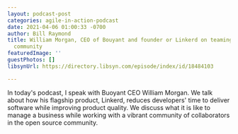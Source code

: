 ```yaml
---
layout: podcast-post
categories: agile-in-action-podcast
date: 2021-04-06 01:00:33 -0700
author: Bill Raymond
title: William Morgan, CEO of Bouyant and founder or Linkerd on teaming with the opensource
  community
featuredImage: ''
guestPhotos: []
libsynUrl: https://directory.libsyn.com/episode/index/id/18484103

---
```

In today's podcast, I speak with Buoyant CEO William Morgan. We talk about how his flagship product, Linkerd, reduces developers' time to deliver software while improving product quality. We discuss what it is like to manage a business while working with a vibrant community of collaborators in the open source community.
